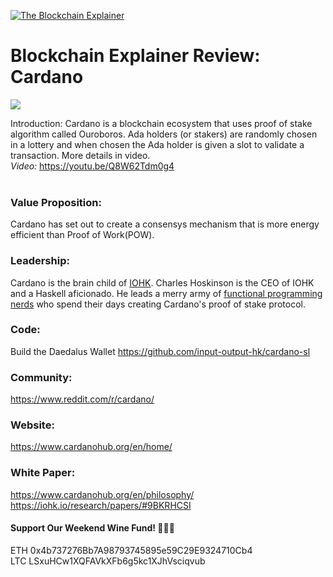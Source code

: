 [![The Blockchain Explainer](https://res.cloudinary.com/blockchain-side-hustle/image/upload/v1516069152/blockchain-explainer-small-76x76_clc7ht.png)](https://www.blockchainexplainer.com)


# Blockchain Explainer Review: Cardano
![](http://files.coinmarketcap.com.s3-website-us-east-1.amazonaws.com/static/img/coins/200x200/cardano.png)

Introduction: Cardano is a blockchain ecosystem that uses proof of stake algorithm called Ouroboros. Ada holders (or stakers) are randomly chosen in a lottery and when chosen the Ada holder is given a slot to validate a transaction. More details in video.
<br />
*Video:* https://youtu.be/Q8W62Tdm0g4
<br />
<br />


### Value Proposition: 

Cardano has set out to create a consensys mechanism that is more energy efficient than Proof of Work(POW).


### Leadership: 

Cardano is the brain child of [IOHK](https://iohk.io/projects/cardano/). Charles Hoskinson is the CEO of IOHK and a Haskell aficionado. He leads a merry army of [functional programming nerds](https://iohk.io/projects/cardano/#team) who spend their days creating Cardano's proof of stake protocol.

### Code: 

Build the Daedalus Wallet
https://github.com/input-output-hk/cardano-sl


### Community: 
https://www.reddit.com/r/cardano/


### Website: 
https://www.cardanohub.org/en/home/

### White Paper:

https://www.cardanohub.org/en/philosophy/
<br />
https://iohk.io/research/papers/#9BKRHCSI


#### Support Our Weekend Wine Fund! 🍷🍷🍷

ETH 0x4b737276Bb7A98793745895e59C29E9324710Cb4 
<br />
LTC LSxuHCw1XQFAVkXFb6g5kc1XJhVsciqvub

